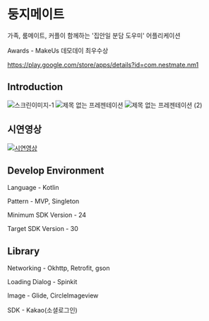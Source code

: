 # 둥지메이트

가족, 룸메이트, 커플이 함께하는 '집안일 분담 도우미' 어플리케이션

Awards - MakeUs 데모데이 최우수상

https://play.google.com/store/apps/details?id=com.nestmate.nm1

## Introduction
![스크린이미지-1](https://user-images.githubusercontent.com/37764504/115900597-17bbc580-a49b-11eb-8c44-9fb0853c92d5.jpg)
![제목 없는 프레젠테이션](https://user-images.githubusercontent.com/37764504/115901011-a16b9300-a49b-11eb-94aa-49a5fdb670df.png)
![제목 없는 프레젠테이션 (2)](https://user-images.githubusercontent.com/37764504/115901270-eabbe280-a49b-11eb-8e00-47ca62cb3c60.png)

## 시연영상

[![시연영상](https://user-images.githubusercontent.com/37764504/115901643-6b7ade80-a49c-11eb-9b9a-ca885991d430.png)](https://vimeo.com/540735895)

## Develop Environment
Language - Kotlin

Pattern - MVP, Singleton

Minimum SDK Version - 24

Target SDK Version - 30

## Library

Networking - Okhttp, Retrofit, gson

Loading Dialog - Spinkit

Image - Glide, CircleImageview

SDK - Kakao(소셜로그인)
